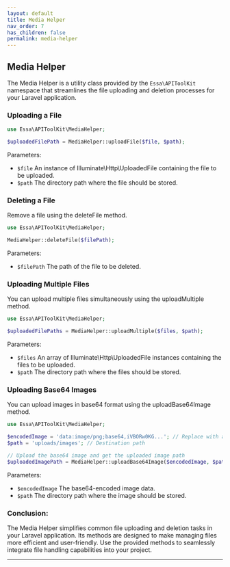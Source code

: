 ```yaml
---
layout: default
title: Media Helper
nav_order: 7
has_children: false
permalink: media-helper
---
```

## **Media Helper**
The Media Helper is a utility class provided by the `Essa\APIToolKit` namespace that streamlines the file uploading and deletion processes for your Laravel application.
### Uploading a File

```php
use Essa\APIToolKit\MediaHelper;

$uploadedFilePath = MediaHelper::uploadFile($file, $path);
```
Parameters:
- `$file` An instance of Illuminate\Http\UploadedFile containing the file to be uploaded.
- `$path` The directory path where the file should be stored.

### Deleting a File
Remove a file using the deleteFile method.
```php
use Essa\APIToolKit\MediaHelper;

MediaHelper::deleteFile($filePath);
```
Parameters:
- `$filePath` The path of the file to be deleted.
  
### Uploading Multiple Files
You can upload multiple files simultaneously using the uploadMultiple method.
```php
use Essa\APIToolKit\MediaHelper;

$uploadedFilePaths = MediaHelper::uploadMultiple($files, $path);
```
Parameters:

- `$files` An array of Illuminate\Http\UploadedFile instances containing the files to be uploaded.
- `$path` The directory path where the files should be stored.
  
### Uploading Base64 Images
You can upload images in base64 format using the uploadBase64Image method.
```php
use Essa\APIToolKit\MediaHelper;

$encodedImage = 'data:image/png;base64,iVBORw0KG...'; // Replace with actual base64 image data
$path = 'uploads/images'; // Destination path

// Upload the base64 image and get the uploaded image path
$uploadedImagePath = MediaHelper::uploadBase64Image($encodedImage, $path);
```
Parameters:
- `$encodedImage` The base64-encoded image data.
- `$path` The directory path where the image should be stored.

### Conclusion:
The Media Helper simplifies common file uploading and deletion tasks in your Laravel application. Its methods are designed to make managing files more efficient and user-friendly. Use the provided methods to seamlessly integrate file handling capabilities into your project.

----
